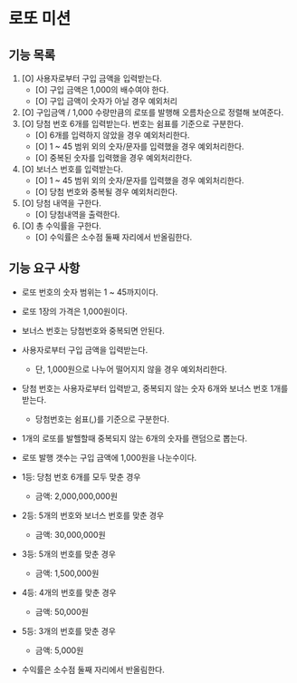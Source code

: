 # 로또 미션

## 기능 목록

1. [O] 사용자로부터 구입 금액을 입력받는다.
   - [O] 구입 금액은 1,000의 배수여야 한다.
   - [O] 구입 금액이 숫자가 아닐 경우 예외처리
1. [O] 구입금액 / 1,000 수량만큼의 로또를 발행해 오름차순으로 정렬해 보여준다.
1. [O] 당첨 번호 6개를 입력받는다. 번호는 쉼표를 기준으로 구분한다.
   - [O] 6개를 입력하지 않았을 경우 예외처리한다.
   - [O] 1 ~ 45 범위 외의 숫자/문자를 입력했을 경우 예외처리한다.
   - [O] 중복된 숫자를 입력했을 경우 예외처리한다.
1. [O] 보너스 번호를 입력받는다.
   - [O] 1 ~ 45 범위 외의 숫자/문자를 입력했을 경우 예외처리한다.
   - [O] 당첨 번호와 중복될 경우 예외처리한다.
1. [O] 당첨 내역을 구한다.
   - [O] 당첨내역을 출력한다.
1. [O] 총 수익률을 구한다.
   - [O] 수익률은 소수점 둘째 자리에서 반올림한다.

## 기능 요구 사항

- 로또 번호의 숫자 범위는 1 ~ 45까지이다.
- 로또 1장의 가격은 1,000원이다.
- 보너스 번호는 당첨번호와 중복되면 안된다.
- 사용자로부터 구입 금액을 입력받는다.
  - 단, 1,000원으로 나누어 떨어지지 않을 경우 예외처리한다.
- 당첨 번호는 사용자로부터 입력받고, 중복되지 않는 숫자 6개와 보너스 번호 1개를 받는다.
  - 당첨번호는 쉼표(,)를 기준으로 구분한다.
- 1개의 로또를 발핼할때 중복되지 않는 6개의 숫자를 랜덤으로 뽑는다.
- 로또 발행 갯수는 구입 금액에 1,000원을 나눈수이다.

- 1등: 당첨 번호 6개를 모두 맞춘 경우
  - 금액: 2,000,000,000원
- 2등: 5개의 번호와 보너스 번호를 맞춘 경우
  - 금액: 30,000,000원
- 3등: 5개의 번호를 맞춘 경우
  - 금액: 1,500,000원
- 4등: 4개의 번호를 맞춘 경우
  - 금액: 50,000원
- 5등: 3개의 번호를 맞춘 경우
  - 금액: 5,000원
- 수익률은 소수점 둘째 자리에서 반올림한다.
